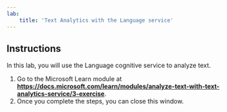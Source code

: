 ```yaml
---
lab:
    title: 'Text Analytics with the Language service'
---
```


## Instructions
In this lab, you will use the Language cognitive service to analyze text.​

1. Go to the Microsoft Learn module at **https://docs.microsoft.com/learn/modules/analyze-text-with-text-analytics-service/3-exercise**.  
2. Once you complete the steps, you can close this window. 